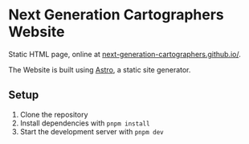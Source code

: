 # Next Generation Cartographers Website

Static HTML page, online at [next-generation-cartographers.github.io/](https://next-generation-cartographers.github.io/).

The Website is built using [Astro](https://astro.build/), a static site generator.

## Setup

1. Clone the repository
2. Install dependencies with `pnpm install`
3. Start the development server with `pnpm dev`
